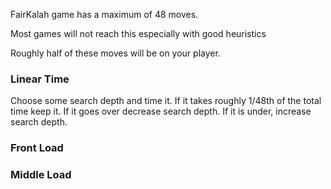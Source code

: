 FairKalah game has a maximum of 48 moves.

Most games will not reach this especially with good heuristics

Roughly half of these moves will be on your player.
### Linear Time

Choose some search depth and time it.
If it takes roughly 1/48th of the total time keep it.
If it goes over decrease search depth.
If it is under, increase search depth.

### Front Load

### Middle Load